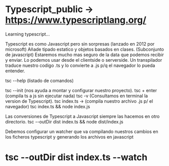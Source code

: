 # Typescript_public -> https://www.typescriptlang.org/
Learning typescript...

Typescript es como Javascript pero sin sorpresas (lanzado en 2012 por microsoft)
Añade tipado estatico y objetos basados en clases. (Subconjunto de javascript)
Estaremos mucho mas seguro de la data que podemos recibir y enviar.
Lo podemos usar desde el clientside o serverside.
Un transpilador traduce nuestro codigo .ts y lo convierte a .js p/q el navegador lo pueda entender.

tsc --help (listado de comandos)

tsc --init (nos ayuda a montar y configurar nuestro proyecto).
tsc + enter (compila ts a js sin ejecutar nada)
tsc -v  (Consultamos en terminal la version de Typescript).
tsc index.ts -> (compila nuestro archivo .js p/ el navegador)
tsc index.ts && node index.js

Las conversiones de Typescript a Javascript siempre las hacemos en otro directorio.
tsc --outDir dist index.ts && node dist/index.js

Debemos configurar un watcher que va compilando nuestros cambios en los ficheros typescript y generando los archivos en javascript
# tsc --outDir dist index.ts --watch

